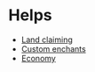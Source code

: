 # Helps
- [Land claiming](/help/land-claiming)
- [Custom enchants](/help/custom-enchants)
- [Economy](/help/economy)